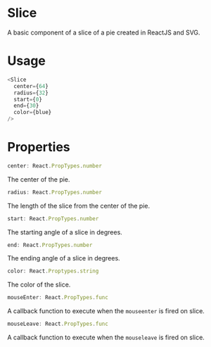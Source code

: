 # Slice
A basic component of a slice of a pie created in ReactJS and SVG.

# Usage
```javascript
<Slice
  center={64}
  radius={32}
  start={0}
  end={30}
  color={blue}
/>
```

# Properties

```javascript
center: React.PropTypes.number
```

The center of the pie.

```javascript
radius: React.PropTypes.number
```

The length of the slice from the center of the pie.

```javascript
start: React.PropTypes.number
```

The starting angle of a slice in degrees.

```javascript
end: React.PropTypes.number
```

The ending angle of a slice in degrees.

```javascript
color: React.Proptypes.string
```

The color of the slice.

```javascript
mouseEnter: React.PropTypes.func
```

A callback function to execute when the ```mouseenter``` is fired on slice.

```javascript
mouseLeave: React.PropTypes.func
```

A callback function to execute when the ```mouseleave``` is fired on slice.
